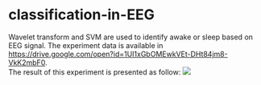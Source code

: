 # classification-in-EEG
Wavelet transform and SVM are used to identify awake or sleep based on EEG signal.
The experiment data is available in https://drive.google.com/open?id=1UI1xGbOMEwkVEt-DHt84jm8-VkK2mbF0.  
The result of this experiment is presented as follow:
![](https://github.com/liyaochong/classification-in-EEG/blob/master/images/confusion%20matrix.png)
